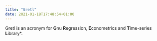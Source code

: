 ```yaml
---
title: "Gretl"
date: 2021-01-18T17:48:54+01:00
---
```


Gretl is an acronym for **G**nu **R**egression, **E**conometrics and **T**ime-series **L**ibrary*.

